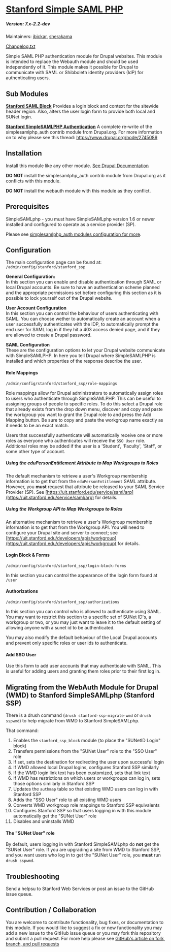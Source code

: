 # [Stanford Simple SAML PHP](https://github.com/SU-SWS/stanford_ssp)
##### Version: 7.x-2.2-dev

Maintainers: [jbickar](https://github.com/jbickar),  [sherakama](https://github.com/sherakama)

[Changelog.txt](CHANGELOG.txt)

Simple SAML PHP authentication module for Drupal websites. This module is intended to replace the Webauth module and should be used independently of it. This module makes it possible for Drupal to communicate with SAML or Shibboleth identity providers (IdP) for authenticating users.

Sub Modules
---

**[Stanford SAML Block](https://github.com/SU-SWS/stanford_ssp/tree/7.x-2.x/modules/stanford_saml_block)**
Provides a login block and context for the sitewide header region. Also, alters the user login form to provide both local and SUNet login.

**[Stanford SimpleSAMLPHP Authentication](https://github.com/SU-SWS/stanford_ssp/tree/7.x-2.x/modules/stanford_simplesamlphp_auth)**
A complete re-write of the simplesamlphp_auth contrib module from Drupal.org. For more information on to why please see this thread: https://www.drupal.org/node/2745089

Installation
---

Install this module like any other module. [See Drupal Documentation](https://drupal.org/documentation/install/modules-themes/modules-7)

**DO NOT** install the simplesamlphp_auth contrib module from Drupal.org as it conflicts with this module.

**DO NOT** install the webauth module with this module as they conflict.

Prerequisites
---

SimpleSAMLphp - you must have SimpleSAMLphp version 1.6 or newer installed and configured to operate as a service provider (SP).

Please see [simplesamlphp_auth modules configuration for more](https://github.com/SU-SWS/stanford_ssp/tree/7.x-2.x/modules/stanford_simplesamlphp_auth#prerequisites).

Configuration
---

The main configuration page can be found at: `/admin/config/stanford/stanford_ssp`

**General Configuration:**  
In this section you can enable and disable authentication through SAML or local Drupal accounts. Be sure to have an authentication scheme planned and the appropriate permissions set before configuring this section as it is possible to lock yourself out of the Drupal website.

**User Account Configuration**  
In this section you can control the behaviour of users authenticating with SAML. You can choose wether to automatically create an account when a user successfully authenticates with the IDP, to automatically prompt the end user for SAML log in if they hit a 403 access denied page, and if they are allowed to create a Drupal password.

**SAML Configuration**  
These are the configuration options to let your Drupal website communicate with SimpleSAMLPHP. In here you tell Drupal where SimpleSAMLPHP is installed and which properties of the response describe the user.

#### Role Mappings
`/admin/config/stanford/stanford_ssp/role-mappings`

Role mappings allow for Drupal administrators to automatically assign roles to users who authenticate through SimpleSAMLPHP. This can be useful to assigning groups of people to specific roles. To do this select a Drupal role that already exists from the drop down menu, discover and copy and paste the workgroup you want to grant the Drupal role to and press the Add Mapping button. Be sure to copy and paste the workgroup name exactly as it needs to be an exact match.

Users that successfully authenticate will automatically receive one or more roles as everyone who authenticates will receive the `SSO User` role. Additional roles may be added if the user is a 'Student', 'Faculty', 'Staff', or some other type of account.

##### Using the eduPersonEntitlement Attribute to Map Workgroups to Roles
The default mechanism to retrieve a user's Workgroup membership information is to get that from the `eduPersonEntitlement` SAML attribute. However, you **must** request that attribute be released to your SAML Service Provider (SP). See [https://uit.stanford.edu/service/saml/arp](https://uit.stanford.edu/service/saml/arp) for details.

##### Using the Workgroup API to Map Workgroups to Roles
An alternative mechanism to retrieve a user's Workgroup membership information is to get that from the Workgroup API. You will need to configure your Drupal site and server to connect; see [https://uit.stanford.edu/developers/apis/workgroup](https://uit.stanford.edu/developers/apis/workgroup) for details.


#### Login Block & Forms  
`/admin/config/stanford/stanford_ssp/login-block-forms`

In this section you can control the appearance of the login form found at `/user`

#### Authorizations
`/admin/config/stanford/stanford_ssp/authorizations`

In this section you can control who is allowed to authenticate using SAML. You may want to restrict this section to a specific set of SUNet ID's, a workgroup or two, or you may just want to leave it to the default setting of allowing anyone with a sunet id to be authenticated.

You may also modify the default behaviour of the Local Drupal accounts and prevent only specific roles or user ids to authenticate.

#### Add SSO User

Use this form to add user accounts that may authenticate with SAML. This is useful for adding users and granting them roles prior to their first log in.

Migrating from the WebAuth Module for Drupal (WMD) to Stanford SimpleSAMLphp (Stanford SSP)
---
There is a drush command (`drush stanford-ssp-migrate-wmd` or `drush sspwmd`) to help migrate from WMD to Stanford SimpleSAMLphp.

That command:
1. Enables the `stanford_ssp_block` module (to place the "SUNetID Login" block)
2. Transfers permissions from the "SUNet User" role to the "SSO User" role
3. If set, sets the destination for redirecting the user upon successful login
4. If WMD allowed local Drupal logins, configures Stanford SSP similarly
5. If the WMD login link text has been customized, sets that link text
6. If WMD has restrictions on which users or workgroups can log in, sets those options similarly in Stanford SSP
7. Updates the `authmap` table so that existing WMD users can log in with Stanford SSP
8. Adds the "SSO User" role to all existing WMD users
9. Converts WMD workgroup role mappings to Stanford SSP equivalents
10. Configures Stanford SSP so that users logging in with this module automatically get the "SUNet User" role
11. Disables and uninstalls WMD

#### The "SUNet User" role
By default, users logging in with Stanford SimpleSAMLphp do **not** get the "SUNet User" role. If you are upgrading a site from WMD to Stanford SSP, and you want users who log in to get the "SUNet User" role, you **must** run `drush sspwmd`. 

Troubleshooting
---

Send a helpsu to Stanford Web Services or post an issue to the GitHub issue queue.

Contribution / Collaboration
---

You are welcome to contribute functionality, bug fixes, or documentation to this module. If you would like to suggest a fix or new functionality you may add a new issue to the GitHub issue queue or you may fork this repository and submit a pull request. For more help please see [GitHub's article on fork, branch, and pull requests](https://help.github.com/articles/using-pull-requests)
